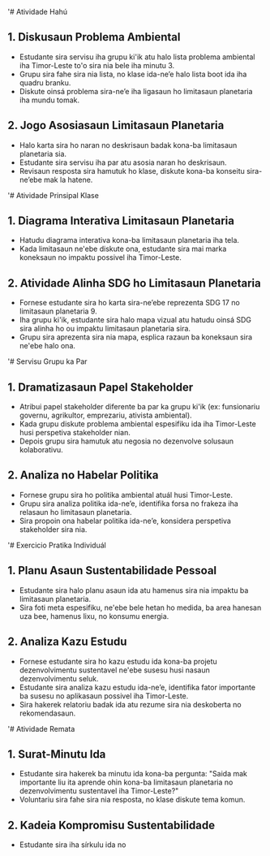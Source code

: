 '# Atividade Hahú

## 1. Diskusaun Problema Ambiental
- Estudante sira servisu iha grupu ki'ik atu halo lista problema ambiental iha Timor-Leste to'o sira nia bele iha minutu 3.
- Grupu sira fahe sira nia lista, no klase ida-ne’e halo lista boot ida iha quadru branku.
- Diskute oinsá problema sira-ne’e iha ligasaun ho limitasaun planetaria iha mundu tomak.

## 2. Jogo Asosiasaun Limitasaun Planetaria
- Halo karta sira ho naran no deskrisaun badak kona-ba limitasaun planetaria sia.
- Estudante sira servisu iha par atu asosia naran ho deskrisaun.
- Revisaun resposta sira hamutuk ho klase, diskute kona-ba konseitu sira-ne’ebe mak la hatene.

'# Atividade Prinsipal Klase

## 1. Diagrama Interativa Limitasaun Planetaria
- Hatudu diagrama interativa kona-ba limitasaun planetaria iha tela.
- Kada limitasaun ne'ebe diskute ona, estudante sira mai marka koneksaun no impaktu possivel iha Timor-Leste.

## 2. Atividade Alinha SDG ho Limitasaun Planetaria
- Fornese estudante sira ho karta sira-ne’ebe reprezenta SDG 17 no limitasaun planetaria 9.
- Iha grupu ki'ik, estudante sira halo mapa vizual atu hatudu oinsá SDG sira alinha ho ou impaktu limitasaun planetaria sira.
- Grupu sira aprezenta sira nia mapa, esplica razaun ba koneksaun sira ne'ebe halo ona.

'# Servisu Grupu ka Par

## 1. Dramatizasaun Papel Stakeholder
- Atribui papel stakeholder diferente ba par ka grupu ki'ik (ex: funsionariu governu, agrikultor, emprezariu, ativista ambiental).
- Kada grupu diskute problema ambiental espesifiku ida iha Timor-Leste husi perspetiva stakeholder nian.
- Depois grupu sira hamutuk atu negosia no dezenvolve solusaun kolaborativu.

## 2. Analiza no Habelar Politika
- Fornese grupu sira ho politika ambiental atuál husi Timor-Leste.
- Grupu sira analiza politika ida-ne’e, identifika forsa no frakeza iha relasaun ho limitasaun planetaria.
- Sira propoin ona habelar politika ida-ne’e, konsidera perspetiva stakeholder sira nia.

'# Exercicio Pratika Individuál

## 1. Planu Asaun Sustentabilidade Pessoal
- Estudante sira halo planu asaun ida atu hamenus sira nia impaktu ba limitasaun planetaria.
- Sira foti meta espesifiku, ne'ebe bele hetan ho medida, ba area hanesan uza bee, hamenus lixu, no konsumu energia.

## 2. Analiza Kazu Estudu
- Fornese estudante sira ho kazu estudu ida kona-ba projetu dezenvolvimentu sustentavel ne'ebe susesu husi nasaun dezenvolvimentu seluk.
- Estudante sira analiza kazu estudu ida-ne’e, identifika fator importante ba susesu no aplikasaun possivel iha Timor-Leste.
- Sira hakerek relatoriu badak ida atu rezume sira nia deskoberta no rekomendasaun.

'# Atividade Remata

## 1. Surat-Minutu Ida
- Estudante sira hakerek ba minutu ida kona-ba pergunta: "Saida mak importante liu ita aprende ohin kona-ba limitasaun planetaria no dezenvolvimentu sustentavel iha Timor-Leste?"
- Voluntariu sira fahe sira nia resposta, no klase diskute tema komun.

## 2. Kadeia Kompromisu Sustentabilidade
- Estudante sira iha sírkulu ida no